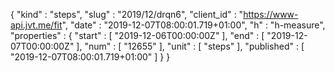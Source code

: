 {
  "kind" : "steps",
  "slug" : "2019/12/drqn6",
  "client_id" : "https://www-api.jvt.me/fit",
  "date" : "2019-12-07T08:00:01.719+01:00",
  "h" : "h-measure",
  "properties" : {
    "start" : [ "2019-12-06T00:00:00Z" ],
    "end" : [ "2019-12-07T00:00:00Z" ],
    "num" : [ "12655" ],
    "unit" : [ "steps" ],
    "published" : [ "2019-12-07T08:00:01.719+01:00" ]
  }
}
